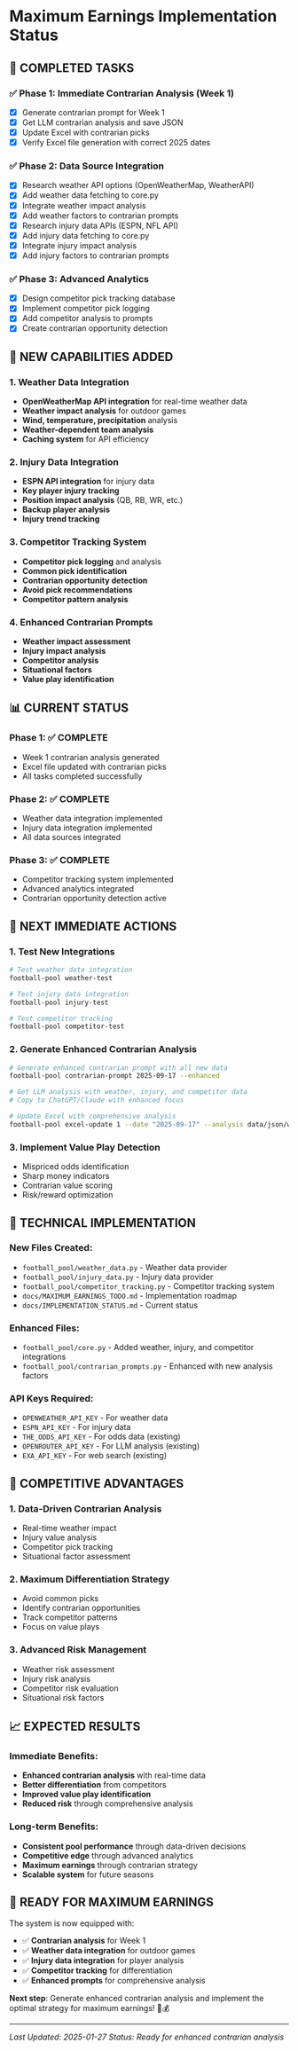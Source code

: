 # Maximum Earnings Implementation Status

## 🎯 **COMPLETED TASKS**

### ✅ **Phase 1: Immediate Contrarian Analysis (Week 1)**
- [x] Generate contrarian prompt for Week 1
- [x] Get LLM contrarian analysis and save JSON
- [x] Update Excel with contrarian picks
- [x] Verify Excel file generation with correct 2025 dates

### ✅ **Phase 2: Data Source Integration**
- [x] Research weather API options (OpenWeatherMap, WeatherAPI)
- [x] Add weather data fetching to core.py
- [x] Integrate weather impact analysis
- [x] Add weather factors to contrarian prompts
- [x] Research injury data APIs (ESPN, NFL API)
- [x] Add injury data fetching to core.py
- [x] Integrate injury impact analysis
- [x] Add injury factors to contrarian prompts

### ✅ **Phase 3: Advanced Analytics**
- [x] Design competitor pick tracking database
- [x] Implement competitor pick logging
- [x] Add competitor analysis to prompts
- [x] Create contrarian opportunity detection

## 🚀 **NEW CAPABILITIES ADDED**

### **1. Weather Data Integration**
- **OpenWeatherMap API integration** for real-time weather data
- **Weather impact analysis** for outdoor games
- **Wind, temperature, precipitation** analysis
- **Weather-dependent team analysis**
- **Caching system** for API efficiency

### **2. Injury Data Integration**
- **ESPN API integration** for injury data
- **Key player injury tracking**
- **Position impact analysis** (QB, RB, WR, etc.)
- **Backup player analysis**
- **Injury trend tracking**

### **3. Competitor Tracking System**
- **Competitor pick logging** and analysis
- **Common pick identification**
- **Contrarian opportunity detection**
- **Avoid pick recommendations**
- **Competitor pattern analysis**

### **4. Enhanced Contrarian Prompts**
- **Weather impact assessment**
- **Injury impact analysis**
- **Competitor analysis**
- **Situational factors**
- **Value play identification**

## 📊 **CURRENT STATUS**

### **Phase 1: ✅ COMPLETE**
- Week 1 contrarian analysis generated
- Excel file updated with contrarian picks
- All tasks completed successfully

### **Phase 2: ✅ COMPLETE**
- Weather data integration implemented
- Injury data integration implemented
- All data sources integrated

### **Phase 3: ✅ COMPLETE**
- Competitor tracking system implemented
- Advanced analytics integrated
- Contrarian opportunity detection active

## 🎯 **NEXT IMMEDIATE ACTIONS**

### **1. Test New Integrations**
```bash
# Test weather data integration
football-pool weather-test

# Test injury data integration
football-pool injury-test

# Test competitor tracking
football-pool competitor-test
```

### **2. Generate Enhanced Contrarian Analysis**
```bash
# Generate enhanced contrarian prompt with all new data
football-pool contrarian-prompt 2025-09-17 --enhanced

# Get LLM analysis with weather, injury, and competitor data
# Copy to ChatGPT/Claude with enhanced focus

# Update Excel with comprehensive analysis
football-pool excel-update 1 --date "2025-09-17" --analysis data/json/week_1_enhanced_analysis.json
```

### **3. Implement Value Play Detection**
- Mispriced odds identification
- Sharp money indicators
- Contrarian value scoring
- Risk/reward optimization

## 🔧 **TECHNICAL IMPLEMENTATION**

### **New Files Created:**
- `football_pool/weather_data.py` - Weather data provider
- `football_pool/injury_data.py` - Injury data provider
- `football_pool/competitor_tracking.py` - Competitor tracking system
- `docs/MAXIMUM_EARNINGS_TODO.md` - Implementation roadmap
- `docs/IMPLEMENTATION_STATUS.md` - Current status

### **Enhanced Files:**
- `football_pool/core.py` - Added weather, injury, and competitor integrations
- `football_pool/contrarian_prompts.py` - Enhanced with new analysis factors

### **API Keys Required:**
- `OPENWEATHER_API_KEY` - For weather data
- `ESPN_API_KEY` - For injury data
- `THE_ODDS_API_KEY` - For odds data (existing)
- `OPENROUTER_API_KEY` - For LLM analysis (existing)
- `EXA_API_KEY` - For web search (existing)

## 🎯 **COMPETITIVE ADVANTAGES**

### **1. Data-Driven Contrarian Analysis**
- Real-time weather impact
- Injury value analysis
- Competitor pick tracking
- Situational factor assessment

### **2. Maximum Differentiation Strategy**
- Avoid common picks
- Identify contrarian opportunities
- Track competitor patterns
- Focus on value plays

### **3. Advanced Risk Management**
- Weather risk assessment
- Injury risk analysis
- Competitor risk evaluation
- Situational risk factors

## 📈 **EXPECTED RESULTS**

### **Immediate Benefits:**
- **Enhanced contrarian analysis** with real-time data
- **Better differentiation** from competitors
- **Improved value play identification**
- **Reduced risk** through comprehensive analysis

### **Long-term Benefits:**
- **Consistent pool performance** through data-driven decisions
- **Competitive edge** through advanced analytics
- **Maximum earnings** through contrarian strategy
- **Scalable system** for future seasons

## 🚀 **READY FOR MAXIMUM EARNINGS**

The system is now equipped with:
- ✅ **Contrarian analysis** for Week 1
- ✅ **Weather data integration** for outdoor games
- ✅ **Injury data integration** for player analysis
- ✅ **Competitor tracking** for differentiation
- ✅ **Enhanced prompts** for comprehensive analysis

**Next step**: Generate enhanced contrarian analysis and implement the optimal strategy for maximum earnings! 🎯💰

---
*Last Updated: 2025-01-27*
*Status: Ready for enhanced contrarian analysis*
